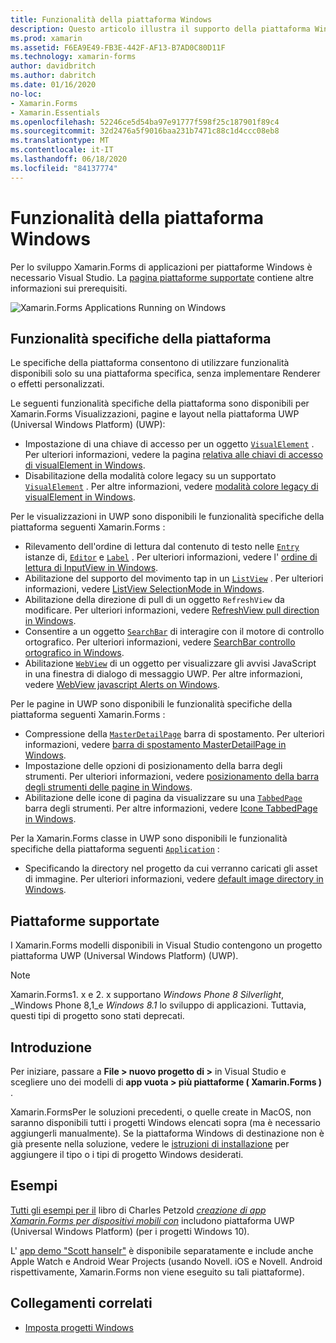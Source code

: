 ```yaml
---
title: Funzionalità della piattaforma Windows
description: Questo articolo illustra il supporto della piattaforma Windows disponibile in Xamarin.Forms .
ms.prod: xamarin
ms.assetid: F6EA9E49-FB3E-442F-AF13-B7AD0C80D11F
ms.technology: xamarin-forms
author: davidbritch
ms.author: dabritch
ms.date: 01/16/2020
no-loc:
- Xamarin.Forms
- Xamarin.Essentials
ms.openlocfilehash: 52246ce5d54ba97e91777f598f25c187901f89c4
ms.sourcegitcommit: 32d2476a5f9016baa231b7471c88c1d4ccc08eb8
ms.translationtype: MT
ms.contentlocale: it-IT
ms.lasthandoff: 06/18/2020
ms.locfileid: "84137774"
---
```

# <a name="windows-platform-features"></a>Funzionalità della piattaforma Windows

Per lo sviluppo Xamarin.Forms di applicazioni per piattaforme Windows è necessario Visual Studio. La [pagina piattaforme supportate](~/get-started/supported-platforms.md) contiene altre informazioni sui prerequisiti.

![](images/allhanselman.png "Xamarin.Forms Applications Running on Windows")

## <a name="platform-specifics"></a>Funzionalità specifiche della piattaforma

Le specifiche della piattaforma consentono di utilizzare funzionalità disponibili solo su una piattaforma specifica, senza implementare Renderer o effetti personalizzati.

Le seguenti funzionalità specifiche della piattaforma sono disponibili per Xamarin.Forms Visualizzazioni, pagine e layout nella piattaforma UWP (Universal Windows Platform) (UWP):

- Impostazione di una chiave di accesso per un oggetto [`VisualElement`](xref:Xamarin.Forms.VisualElement) . Per ulteriori informazioni, vedere la pagina [relativa alle chiavi di accesso di visualElement in Windows](visualelement-access-keys.md).
- Disabilitazione della modalità colore legacy su un supportato [`VisualElement`](xref:Xamarin.Forms.VisualElement) . Per altre informazioni, vedere [modalità colore legacy di visualElement in Windows](legacy-color-mode.md).

Per le visualizzazioni in UWP sono disponibili le funzionalità specifiche della piattaforma seguenti Xamarin.Forms :

- Rilevamento dell'ordine di lettura dal contenuto di testo nelle [`Entry`](xref:Xamarin.Forms.Entry) istanze di, [`Editor`](xref:Xamarin.Forms.Editor) e [`Label`](xref:Xamarin.Forms.Label) . Per ulteriori informazioni, vedere l' [ordine di lettura di InputView in Windows](inputview-reading-order.md).
- Abilitazione del supporto del movimento tap in un [`ListView`](xref:Xamarin.Forms.ListView) . Per ulteriori informazioni, vedere [ListView SelectionMode in Windows](listview-selectionmode.md).
- Abilitazione della direzione di pull di un oggetto `RefreshView` da modificare. Per ulteriori informazioni, vedere [RefreshView pull direction in Windows](refreshview-pulldirection.md).
- Consentire a un oggetto [`SearchBar`](xref:Xamarin.Forms.SearchBar) di interagire con il motore di controllo ortografico. Per ulteriori informazioni, vedere [SearchBar controllo ortografico in Windows](searchbar-spell-check.md).
- Abilitazione [`WebView`](xref:Xamarin.Forms.WebView) di un oggetto per visualizzare gli avvisi JavaScript in una finestra di dialogo di messaggio UWP. Per altre informazioni, vedere [WebView javascript Alerts on Windows](webview-javascript-alert.md).

Per le pagine in UWP sono disponibili le funzionalità specifiche della piattaforma seguenti Xamarin.Forms :

- Compressione della [`MasterDetailPage`](xref:Xamarin.Forms.MasterDetailPage) barra di spostamento. Per ulteriori informazioni, vedere [barra di spostamento MasterDetailPage in Windows](masterdetailpage-navigation-bar.md).
- Impostazione delle opzioni di posizionamento della barra degli strumenti. Per ulteriori informazioni, vedere [posizionamento della barra degli strumenti delle pagine in Windows](page-toolbar-placement.md).
- Abilitazione delle icone di pagina da visualizzare su una [`TabbedPage`](xref:Xamarin.Forms.TabbedPage) barra degli strumenti. Per altre informazioni, vedere [Icone TabbedPage in Windows](tabbedpage-icons.md).

Per la Xamarin.Forms classe in UWP sono disponibili le funzionalità specifiche della piattaforma seguenti [`Application`](xref:Xamarin.Forms.Application) :

- Specificando la directory nel progetto da cui verranno caricati gli asset di immagine. Per ulteriori informazioni, vedere [default image directory in Windows](default-image-directory.md).

## <a name="platform-support"></a>Piattaforme supportate

I Xamarin.Forms modelli disponibili in Visual Studio contengono un progetto piattaforma UWP (Universal Windows Platform) (UWP).

> [!NOTE]
> Xamarin.Forms1. x e 2. x supportano _Windows Phone 8 Silverlight_, _Windows Phone 8,1_e _Windows 8.1_ lo sviluppo di applicazioni. Tuttavia, questi tipi di progetto sono stati deprecati.

## <a name="getting-started"></a>Introduzione

Per iniziare, passare a **File > nuovo progetto di >** in Visual Studio e scegliere uno dei modelli di **app vuota > più piattaforme ( Xamarin.Forms )** .

Xamarin.FormsPer le soluzioni precedenti, o quelle create in MacOS, non saranno disponibili tutti i progetti Windows elencati sopra (ma è necessario aggiungerli manualmente). Se la piattaforma Windows di destinazione non è già presente nella soluzione, vedere le [istruzioni di installazione](installation/index.md) per aggiungere il tipo o i tipi di progetto Windows desiderati.

## <a name="samples"></a>Esempi

[Tutti gli esempi per il](https://github.com/xamarin/xamarin-forms-book-preview-2) libro di Charles Petzold [*creazione di app Xamarin.Forms per dispositivi mobili con*](~/xamarin-forms/creating-mobile-apps-xamarin-forms/index.md) includono piattaforma UWP (Universal Windows Platform) (per i progetti Windows 10).

L' [app demo "Scott hanselr"](https://github.com/jamesmontemagno/Hanselman.Forms) è disponibile separatamente e include anche Apple Watch e Android Wear Projects (usando Novell. iOS e Novell. Android rispettivamente, Xamarin.Forms non viene eseguito su tali piattaforme).

## <a name="related-links"></a>Collegamenti correlati

- [Imposta progetti Windows](~/xamarin-forms/platform/windows/installation/index.md)
